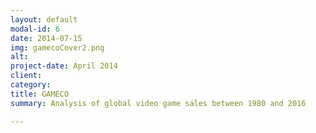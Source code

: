 ```yaml
---
layout: default
modal-id: 6
date: 2014-07-15
img: gamecoCover2.png
alt: 
project-date: April 2014
client: 
category: 
title: GAMECO
summary: Analysis of global video game sales between 1980 and 2016

---
```

